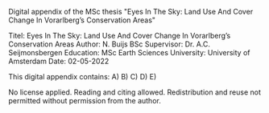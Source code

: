 Digital appendix of the MSc thesis "Eyes In The Sky: Land Use And Cover Change In Vorarlberg’s Conservation Areas"

Titel: Eyes In The Sky: Land Use And Cover Change In Vorarlberg’s Conservation Areas
Author: N. Buijs BSc
Supervisor: Dr. A.C. Seijmonsbergen
Education: MSc Earth Sciences
University: University of Amsterdam
Date: 02-05-2022

This digital appendix contains:
A)
B)
C)
D)
E) 

No license applied. Reading and citing allowed. Redistribution and reuse not permitted without permission from the author.
